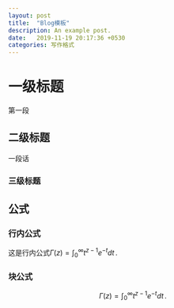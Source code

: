 ```yaml
---
layout: post
title:  "Blog模板"
description: An example post.
date:   2019-11-19 20:17:36 +0530
categories: 写作格式
---
```


# 一级标题
第一段
## 二级标题
一段话
### 三级标题

## 公式

### 行内公式

这是行内公式$\Gamma(z) = \int_0^\infty t^{z-1}e^{-t}dt\,.$

### 块公式

$$\Gamma(z) = \int_0^\infty t^{z-1}e^{-t}dt\,.$$


